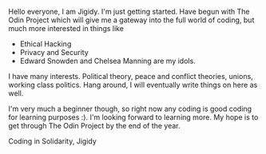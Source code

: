 

Hello everyone, I am Jigidy. I'm just getting started. Have begun with The Odin Project which will give me a gateway into the full world of coding, but much more interested in things like
- Ethical Hacking 
- Privacy and Security
- Edward Snowden and Chelsea Manning are my idols.

I have many interests. Political theory, peace and conflict theories, unions, working class politics. Hang around, I will eventually write things on here as well. 

I'm very much a beginner though, so right now any coding is good coding for learning purposes :). I'm looking forward to learning more. My hope is to get through The Odin Project by the end of the year.

Coding in Solidarity,
Jigidy
